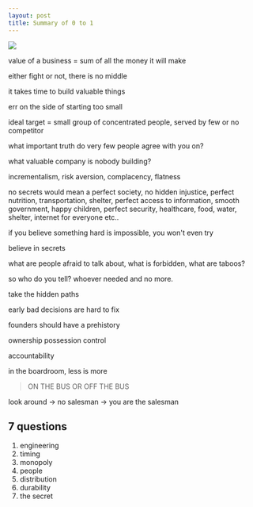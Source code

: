 ```yaml
---
layout: post
title: Summary of 0 to 1  
---
```


<img src="https://i.gr-assets.com/images/S/compressed.photo.goodreads.com/books/1414347376l/18050143.jpg" /> 

value of a business = sum of all the money it will make 

either fight or not, there is no middle

it takes time to build valuable things

err on the side of starting too small

ideal target = small group of concentrated people, served by few or no competitor 

what important truth do very few people agree with you on?

what valuable company is nobody building?

incrementalism, risk aversion, complacency, flatness

no secrets would mean a perfect society, no hidden injustice, perfect nutrition, transportation, shelter, perfect access to information, smooth government, happy children, perfect security, healthcare, food, water, shelter, internet for everyone etc..

if you believe something hard is impossible, you won't even try

believe in secrets

what are people afraid to talk about, what is forbidden, what are taboos?

so who do you tell? whoever needed and no more. 

take the hidden paths 

early bad decisions are hard to fix
 
founders should have a prehistory 

ownership 
possession 
control 

accountability 

in the boardroom, less is more

> ON THE BUS OR OFF THE BUS 

look around -> no salesman -> you are the salesman 

## 7 questions

1. engineering
2. timing
3. monopoly
4. people
5. distribution
6. durability
7. the secret  
